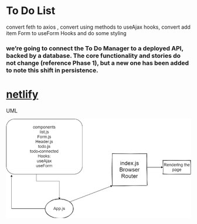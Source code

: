 # To Do List
convert feth to axios , convert using methods to useAjax hooks, convert add item Form to useForm Hooks and do some styling 

### we’re going to connect the To Do Manager to a deployed API, backed by a database. The core functionality and stories do not change (reference Phase 1), but a new one has been added to note this shift in persistence.

# [netlify](https://ak-todoconnected.netlify.app/)


UML


![uml](./lab32.png)
